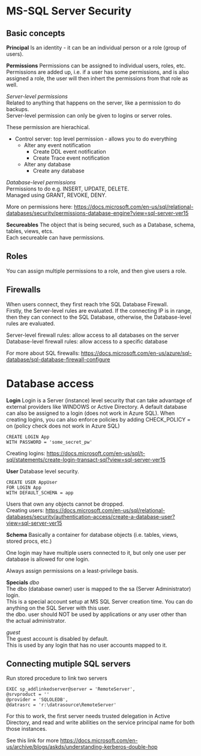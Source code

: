 # MS-SQL Server Security

## Basic concepts
**Principal**
Is an identity - it can be an individual person or a role (group of users).

**Permissions**
Permissions can be assigned to individual users, roles, etc.  
Permissions are added up, i.e. if a user has some permissions, and is also assigned a role, the user will then inhert the permissions from that role as well.  

_Server-level permissions_  
Related to anything that happens on the server, like a permission to do backups.  
Server-level permission can only be given to logins or server roles.  

These permission are hierachical.  
- Control server: top level permission - allows you to do everything
  - Alter any event notification
    - Create DDL event notification
    - Create Trace event notification
  - Alter any database
    - Create any database

_Database-level permissions_  
Permissions to do e.g. INSERT, UPDATE, DELETE.  
Managed using  GRANT, REVOKE, DENY.  

More on permissions here: https://docs.microsoft.com/en-us/sql/relational-databases/security/permissions-database-engine?view=sql-server-ver15

**Secureables**
The object that is being secured, such as a Database, schema, tables, views, etcs.  
Each secureable can have permissions.


## Roles
You can assign multiple permissions to a role, and then give users a role.  

## Firewalls
When users connect, they first reach trhe SQL Database Firewall.  
Firstly, the Server-level rules are evaluated. If the connecting IP is in range, then they can connect to the SQL Database, otherwise, the Database-level rules are evaluated.  

Server-level firewall rules: allow access to all databases on the server  
Database-level firewall rules: allow access to a specific database  

For more about SQL firewalls: https://docs.microsoft.com/en-us/azure/sql-database/sql-database-firewall-configure

# Database access
**Login**
  Login is a Server (instance) level security that can take advantage of external providers like WINDOWS or Active Directory.
  A default database can also be assigned to a login (does not work in Azure SQL).
  When creating logins, you can also enforce policies by adding CHECK_POLICY = on (policy check does not work in Azure SQL)

```
CREATE LOGIN App
WITH PASSWORD = 'some_secret_pw'
```  

Creating logins: https://docs.microsoft.com/en-us/sql/t-sql/statements/create-login-transact-sql?view=sql-server-ver15

**User**
Database level security.

```
CREATE USER AppUser
FOR LOGIN App
WITH DEFAULT_SCHEMA = app
```

Users that own any objects cannot be dropped.   
Creating users: https://docs.microsoft.com/en-us/sql/relational-databases/security/authentication-access/create-a-database-user?view=sql-server-ver15  

**Schema**
Basically a container for database objects (i.e. tables, views, stored procs, etc.)

One login may have multiple users connected to it, but only one user per database is allowed for one login.

Always assign permissions on a least-privilege basis.


**Specials**
_dbo_  
The dbo (database owner) user is mapped to the sa (Server Administrator) login.  
This is a special account setup at MS SQL Server creation time. You can do anything on the SQL Server with this user.  
the dbo. user should NOT be used by applications or any user other than the actual administrator.  

_guest_  
The guest account is disabled by default.  
This is used by any login that has no user accounts mapped to it.

## Connecting mutiple SQL servers
Run stored procedure to link two servers  
```
EXEC sp_addlinkedserver@server = 'RemoteServer',
@srvproduct = ''
@provider = 'SQLOLEDB',
@datrasrc = 'r:\datrasource\RemoteServer'
```

For this to work, the first server needs trusted delegation in Active Directory, and read and write abilities on the service principal name for both those instances.

See this link for more https://docs.microsoft.com/en-us/archive/blogs/askds/understanding-kerberos-double-hop